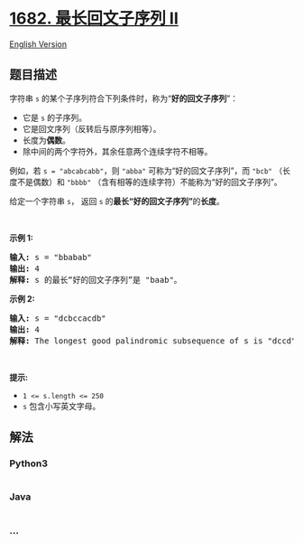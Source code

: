 # [1682. 最长回文子序列 II](https://leetcode-cn.com/problems/longest-palindromic-subsequence-ii)

[English Version](https://github.com/yanglr/leetcode-ac/blob/master/assets/1600-1699/1682.Longest%20Palindromic%20Subsequence%20II/README_EN.md)

## 题目描述

<!-- 这里写题目描述 -->

<p>字符串 <code>s</code> 的某个子序列符合下列条件时，称为“<strong>好的回文子序列</strong>”：</p>

<ul>
	<li>它是 <code>s</code> 的子序列。</li>
	<li>它是回文序列（反转后与原序列相等）。</li>
	<li>长度为<strong>偶数</strong>。</li>
	<li>除中间的两个字符外，其余任意两个连续字符不相等。</li>
</ul>

<p>例如，若 <code>s = "abcabcabb"</code>，则 <code>"abba"</code> 可称为“好的回文子序列”，而 <code>"bcb"</code> （长度不是偶数）和 <code>"bbbb"</code> （含有相等的连续字符）不能称为“好的回文子序列”。</p>

<p>给定一个字符串 <code>s</code>， 返回<em> </em><code>s</code> 的<strong>最长“好的回文子序列”</strong>的<strong>长度</strong>。</p>

<p> </p>

<p><strong>示例 1:</strong></p>

<pre><strong>输入:</strong> s = "bbabab"
<strong>输出:</strong> 4
<strong>解释:</strong> s 的最长“好的回文子序列”是 "baab"。
</pre>

<p><strong>示例 2:</strong></p>

<pre><strong>输入:</strong> s = "dcbccacdb"
<strong>输出:</strong> 4
<strong>解释:</strong> The longest good palindromic subsequence of s is "dccd".
</pre>

<p> </p>

<p><strong>提示:</strong></p>

<ul>
	<li><code>1 &lt;= s.length &lt;= 250</code></li>
	<li><code>s</code> 包含小写英文字母。</li>
</ul>


## 解法

<!-- 这里可写通用的实现逻辑 -->

<!-- tabs:start -->

### **Python3**

<!-- 这里可写当前语言的特殊实现逻辑 -->

```python

```

### **Java**

<!-- 这里可写当前语言的特殊实现逻辑 -->

```java

```

### **...**

```

```

<!-- tabs:end -->

